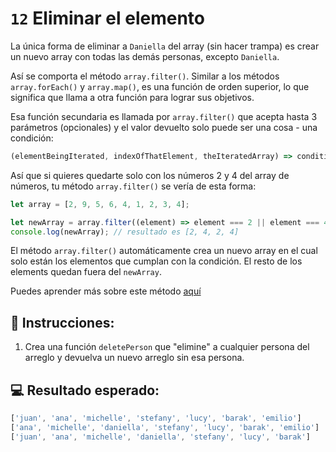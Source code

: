 # `12` Eliminar el elemento

La única forma de eliminar a `Daniella` del array (sin hacer trampa) es crear un nuevo array con todas las demás personas, excepto `Daniella`.

Así se comporta el método `array.filter()`. Similar a los métodos `array.forEach()` y `array.map()`, es una función de orden superior, lo que significa que llama a otra función para lograr sus objetivos. 

Esa función secundaria es llamada por `array.filter()` que acepta hasta 3 parámetros (opcionales) y el valor devuelto solo puede ser una cosa - una condición:

```js
(elementBeingIterated, indexOfThatElement, theIteratedArray) => condition;
```

Así que si quieres quedarte solo con los números 2 y 4 del array de números, tu método `array.filter()` se vería de esta forma:

```js
let array = [2, 9, 5, 6, 4, 1, 2, 3, 4];

let newArray = array.filter((element) => element === 2 || element === 4);
console.log(newArray); // resultado es [2, 4, 2, 4]
```

El método `array.filter()` automáticamente crea un nuevo array en el cual solo están los elementos que cumplan con la condición. El resto de los elements quedan fuera del `newArray`.

Puedes aprender más sobre este método [aquí](https://developer.mozilla.org/es/docs/Web/JavaScript/Reference/Global_Objects/Array/filter)

## 📝 Instrucciones:

1. Crea una función `deletePerson` que "elimine" a cualquier persona del arreglo y devuelva un nuevo arreglo sin esa persona.

## 💻 Resultado esperado:

 ```js
['juan', 'ana', 'michelle', 'stefany', 'lucy', 'barak', 'emilio']
['ana', 'michelle', 'daniella', 'stefany', 'lucy', 'barak', 'emilio']
['juan', 'ana', 'michelle', 'daniella', 'stefany', 'lucy', 'barak']
```
